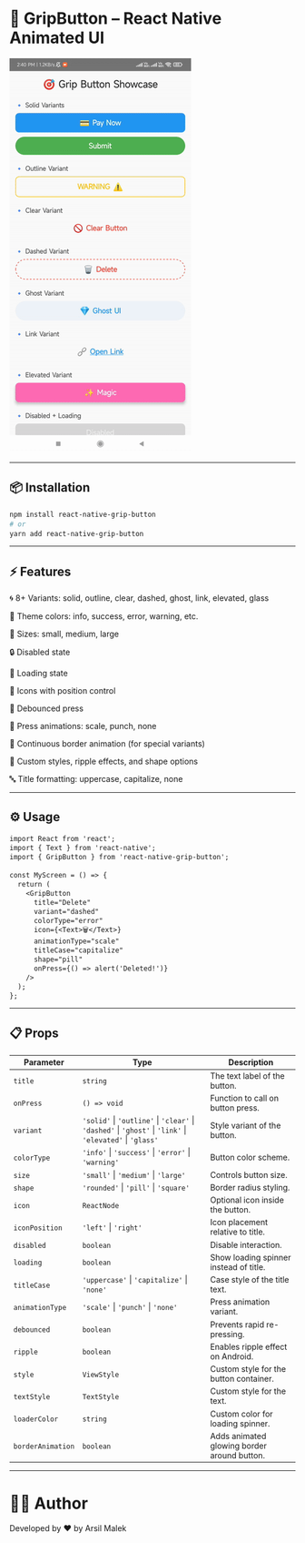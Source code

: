 # 🚀 GripButton – React Native Animated UI

![GripButton Demo](https://github.com/CodArsh/hello-name/blob/main/assets/DemoFile.gif)

---


## 📦 Installation

```bash
npm install react-native-grip-button
# or
yarn add react-native-grip-button
```
---


## ⚡ Features

🌀 8+ Variants: solid, outline, clear, dashed, ghost, link, elevated, glass

🎨 Theme colors: info, success, error, warning, etc.

🧱 Sizes: small, medium, large

🔒 Disabled state

🔁 Loading state

🔘 Icons with position control

🎯 Debounced press

💫 Press animations: scale, punch, none

🔵 Continuous border animation (for special variants)

🧩 Custom styles, ripple effects, and shape options

🔤 Title formatting: uppercase, capitalize, none

---


## ⚙️ Usage
```
import React from 'react';
import { Text } from 'react-native';
import { GripButton } from 'react-native-grip-button';

const MyScreen = () => {
  return (
    <GripButton
      title="Delete"
      variant="dashed"
      colorType="error"
      icon={<Text>🗑️</Text>}
      animationType="scale"
      titleCase="capitalize"
      shape="pill"
      onPress={() => alert('Deleted!')}
    />
  );
};
```
---

## 📋 Props
| Parameter         | Type                                                                                                      | Description                                 |
| ----------------- | --------------------------------------------------------------------------------------------------------- | ------------------------------------------- |
| `title`           | `string`                                                                                                  | The text label of the button.               |
| `onPress`         | `() => void`                                                                                              | Function to call on button press.           |
| `variant`         | `'solid'` \| `'outline'` \| `'clear'` \| `'dashed'` \| `'ghost'` \| `'link'` \| `'elevated'` \| `'glass'` | Style variant of the button.                |
| `colorType`       | `'info'` \| `'success'` \| `'error'` \| `'warning'`                                                       | Button color scheme.                        |
| `size`            | `'small'` \| `'medium'` \| `'large'`                                                                      | Controls button size.                       |
| `shape`           | `'rounded'` \| `'pill'` \| `'square'`                                                                     | Border radius styling.                      |
| `icon`            | `ReactNode`                                                                                               | Optional icon inside the button.            |
| `iconPosition`    | `'left'` \| `'right'`                                                                                     | Icon placement relative to title.           |
| `disabled`        | `boolean`                                                                                                 | Disable interaction.                        |
| `loading`         | `boolean`                                                                                                 | Show loading spinner instead of title.      |
| `titleCase`       | `'uppercase'` \| `'capitalize'` \| `'none'`                                                               | Case style of the title text.               |
| `animationType`   | `'scale'` \| `'punch'` \| `'none'`                                                                        | Press animation variant.                    |
| `debounced`       | `boolean`                                                                                                 | Prevents rapid re-pressing.                 |
| `ripple`          | `boolean`                                                                                                 | Enables ripple effect on Android.           |
| `style`           | `ViewStyle`                                                                                               | Custom style for the button container.      |
| `textStyle`       | `TextStyle`                                                                                               | Custom style for the text.                  |
| `loaderColor`     | `string`                                                                                                  | Custom color for loading spinner.           |
| `borderAnimation` | `boolean`                                                                                                 | Adds animated glowing border around button. |
---

# 🙋‍♂️ Author
Developed by ❤️ by Arsil Malek

